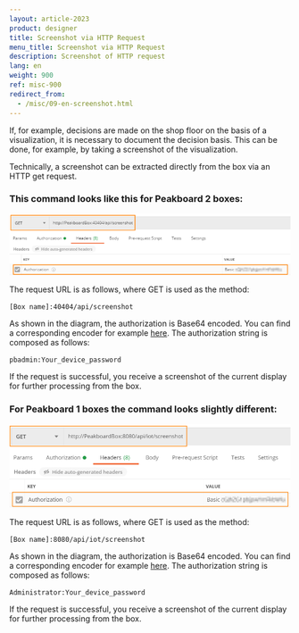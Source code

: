 ```yaml
---
layout: article-2023
product: designer
title: Screenshot via HTTP Request
menu_title: Screenshot via HTTP Request
description: Screenshot of HTTP request
lang: en
weight: 900
ref: misc-900
redirect_from:
  - /misc/09-en-screenshot.html
---
```


If, for example, decisions are made on the shop floor on the basis of a visualization, it is necessary to document the decision basis.
This can be done, for example, by taking a screenshot of the visualization.

Technically, a screenshot can be extracted directly from the box via an HTTP get request.

### This command looks like this for Peakboard 2 boxes:


![HTTP Get Request](/assets/images/misc/Screenshot/Screenshot02.png)

The request URL is as follows, where GET is used as the method:

```
[Box name]:40404/api/screenshot
```

As shown in the diagram, the authorization is Base64 encoded. You can find a corresponding encoder for example [here](https://www.base64encode.org/). 
The authorization string is composed as follows:

```
pbadmin:Your_device_password
```

If the request is successful, you receive a screenshot of the current display for further processing from the box.


### For Peakboard 1 boxes the command looks slightly different:


![HTTP Get Request](/assets/images/misc/Screenshot/Screenshot01.png)

The request URL is as follows, where GET is used as the method:

```
[Box name]:8080/api/iot/screenshot
```

As shown in the diagram, the authorization is Base64 encoded. You can find a corresponding encoder for example [here](https://www.base64encode.org/). 
The authorization string is composed as follows:

```
Administrator:Your_device_password
```

If the request is successful, you receive a screenshot of the current display for further processing from the box.